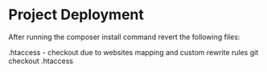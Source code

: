 # Project Deployment
After running the composer install command revert the following files:

.htaccess - checkout due to websites mapping and custom rewrite rules
git checkout .htaccess
